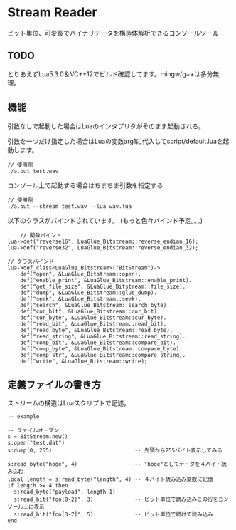 # Stream Reader

ビット単位、可変長でバイナリデータを構造体解析できるコンソールツール

## TODO

とりあえずLua5.3.0＆VC++12でビルド確認してます。mingw/g++は多分無理。

## 機能
引数なしで起動した場合はLuaのインタプリタがそのまま起動される。

引数を一つだけ指定した場合はLuaの変数arg1に代入してscript/default.luaを起動します。

    // 使用例
    ./a.out test.wav

コンソール上で起動する場合はちまちま引数を指定する

    // 使用例
    ./a.out --stream test.wav --lua wav.lua

以下のクラスがバインドされています。
(もっと色々バインド予定。。。)

        // 関数バインド
	lua->def("reverse16", LuaGlue_Bitstream::reverse_endian_16);
	lua->def("reverse32", LuaGlue_Bitstream::reverse_endian_32);

	// クラスバインド
	lua->def_class<LuaGlue_Bitstream>("BitStream")->
		def("open", &LuaGlue_Bitstream::open).
		def("enable_print", &LuaGlue_Bitstream::enable_print).
		def("get_file_size", &LuaGlue_Bitstream::file_size).
		def("dump", &LuaGlue_Bitstream::glue_dump).
		def("seek", &LuaGlue_Bitstream::seek).
		def("search", &LuaGlue_Bitstream::search_byte).
		def("cur_bit", &LuaGlue_Bitstream::cur_bit).
		def("cur_byte", &LuaGlue_Bitstream::cur_byte).
		def("read_bit", &LuaGlue_Bitstream::read_bit).
		def("read_byte", &LuaGlue_Bitstream::read_byte).
		def("read_string", &LuaGlue_Bitstream::read_string).
		def("comp_bit", &LuaGlue_Bitstream::compare_bit).
		def("comp_byte", &LuaGlue_Bitstream::compare_byte).
		def("comp_str", &LuaGlue_Bitstream::compare_string).
		def("write", &LuaGlue_Bitstream::write);

## 定義ファイルの書き方
ストリームの構造はLuaスクリプトで記述。

    -- example
    
    -- ファイルオープン
    s = BitStream.new()
    s:open("test.dat")
    s:dump(0, 255)                          -- 先頭から255バイト表示してみる

    s:read_byte("hoge", 4)                  -- "hoge"としてデータを４バイト読み込む
    local length = s:read_byte("length", 4) -- ４バイト読み込み変数に記憶
    if length >= 4 then
      s:read_byte("payload", length-1)
      s:read_bit("foo[0-2]", 3)             -- ビット単位で読み込みこの行をコンソール上に表示
      s:read_bit("foo[3-7]", 5)             -- ビット単位で続けて読み込み
    end
